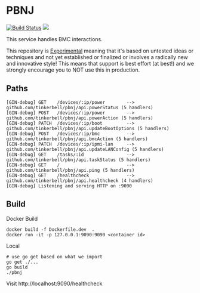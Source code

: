 # PBNJ

[![Build Status](https://github.com/tinkerbell/pbnj/workflows/For%20each%20commit%20and%20PR/badge.svg)](https://github.com/tinkerbell/pbnj/actions?query=workflow%3A%22For+each+commit+and+PR%22+branch%3Amaster)
![](https://img.shields.io/badge/Stability-Experimental-red.svg)

This service handles BMC interactions.

This repository is [Experimental](https://github.com/packethost/standards/blob/master/experimental-statement.md) meaning that it's based on untested ideas or techniques and not yet established or finalized or involves a radically new and innovative style!
This means that support is best effort (at best!) and we strongly encourage you to NOT use this in production.

## Paths

```
[GIN-debug] GET    /devices/:ip/power        --> github.com/tinkerbell/pbnj/api.powerStatus (5 handlers)
[GIN-debug] POST   /devices/:ip/power        --> github.com/tinkerbell/pbnj/api.powerAction (5 handlers)
[GIN-debug] PATCH  /devices/:ip/boot         --> github.com/tinkerbell/pbnj/api.updateBootOptions (5 handlers)
[GIN-debug] POST   /devices/:ip/bmc          --> github.com/tinkerbell/pbnj/api.bmcAction (5 handlers)
[GIN-debug] PATCH  /devices/:ip/ipmi-lan     --> github.com/tinkerbell/pbnj/api.updateLANConfig (5 handlers)
[GIN-debug] GET    /tasks/:id                --> github.com/tinkerbell/pbnj/api.taskStatus (5 handlers)
[GIN-debug] GET    /                         --> github.com/tinkerbell/pbnj/api.ping (5 handlers)
[GIN-debug] GET    /healthcheck              --> github.com/tinkerbell/pbnj/api.healthcheck (4 handlers)
[GIN-debug] Listening and serving HTTP on :9090
```

## Build


Docker Build
```
docker build -f Dockerfile.dev  .
docker run -it -p 127.0.0.1:9090:9090 <container id>
```

Local
```
# use go get based on what we import
go get ./...
go build
./pbnj
```

Visit http://localhost:9090/healthcheck
